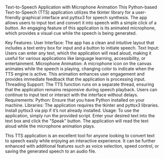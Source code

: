Text-to-Speech Application with Microphone Animation
This Python-based Text-to-Speech (TTS) application utilizes the tkinter library for a user-friendly graphical interface and pyttsx3 for speech synthesis. The app allows users to input text and convert it into speech with a simple click of a button. An engaging feature of this application is its animated microphone, which provides a visual cue while the speech is being generated.

Key Features:
User Interface: The app has a clean and intuitive layout that includes a text entry box for input and a button to initiate speech.
Text Input: Users can enter any text, which the application will read aloud, making it useful for various applications like language learning, accessibility, or entertainment.
Microphone Animation: A microphone icon on the canvas animates while the speech is playing, changing color to indicate when the TTS engine is active. This animation enhances user engagement and provides immediate feedback that the application is processing input.
Threading Support: The TTS function runs on a separate thread, ensuring that the application remains responsive during speech playback. Users can continue to input text or interact with the interface without delays.
Requirements:
Python: Ensure that you have Python installed on your machine.
Libraries: The application requires the tkinter and pyttsx3 libraries. Install pyttsx3 via pip if it’s not already installed.
Usage:
To use the application, simply run the provided script. Enter your desired text into the text box and click the "Speak" button. The application will read the text aloud while the microphone animation plays.

This TTS application is an excellent tool for anyone looking to convert text to speech easily while enjoying an interactive experience. It can be further enhanced with additional features such as voice selection, speed control, or saving the generated speech to an audio file.

